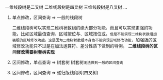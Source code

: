 一维线段树是二叉树
二维线段树是四叉树
三维线段树是八叉树
...

1. 单点修改，区间查询 => 一般的线段树

   二维线段树可以实现二维树状数组的绝大部分功能，而且可以实现更强的功能，比如区域最值查询、区域按位与、区域按位或。`但是不能实现二维树状数组加强版的区域修改功能。这是因为二维树状数组本身也不能实现区域修改功能`，加强版的区域修改功能只不过是在加法运算符、差分性质下做到的特例。
   **二维线段树的区间修改需要树套树实现**

2. 区间修改，单点查询 => 树套树
   树套树`无法做到一般的区间查询`
3. 区间修改，区间查询 => 递归版线段树(四叉树)
